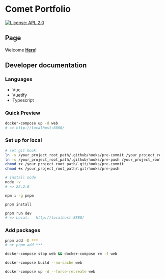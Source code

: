 # Comet Portfolio

[![License: APL 2.0](https://img.shields.io/hexpm/l/plug.svg)](LICENCE)

## Page

Welcome **[Here](https://aecomet.github.io/)**!

## Developer documentation

### Languages

- Vue
- Vuetify
- Typescript

### Quick Preview

```sh
docker-compose up -d web
# => http://localhost:8888/
```

### Set up for local

```sh
# set git hook
ln -s /your_project_root_path/.github/hooks/pre-commit /your_project_root_path/.git/hooks/pre-commit
ln -s /your_project_root_path/.github/hooks/pre-push /your_project_root_path/.git/hooks/pre-push
chmod +x /your_project_root_path/.git/hooks/pre-commit
chmod +x /your_project_root_path/.git/hooks/pre-push

# install node
node -v
# => 22.2.0

npm i -g pnpm

pnpm install

pnpm run dev
# => Local:   http://localhost:8888/
```

### Add packages

```sh
pnpm add -D ***
# or pnpm add ***

docker-compose stop web && docker-compose rm -f web

docker-compose build --no-cache web

docker-compose up -d --force-recreate web
```
